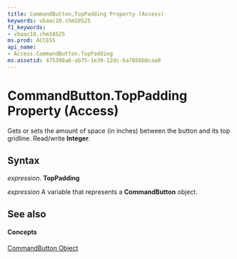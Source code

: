 ```yaml
---
title: CommandButton.TopPadding Property (Access)
keywords: vbaac10.chm10525
f1_keywords:
- vbaac10.chm10525
ms.prod: ACCESS
api_name:
- Access.CommandButton.TopPadding
ms.assetid: 475398a6-ab75-1e39-12dc-ba7056b8caa0
---
```



# CommandButton.TopPadding Property (Access)

Gets or sets the amount of space (in inches) between the button and its top gridline. Read/write  **Integer**.


## Syntax

 _expression_. **TopPadding**

 _expression_ A variable that represents a **CommandButton** object.


## See also


#### Concepts


[CommandButton Object](commandbutton-object-access.md)

